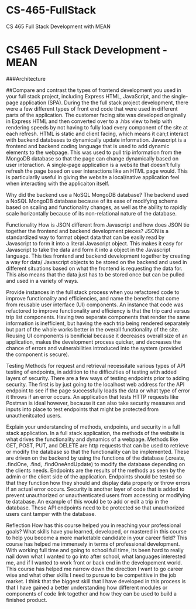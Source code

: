 # CS-465-FullStack

CS 465 Full Stack Development with MEAN

# CS465 Full Stack Development - MEAN

###Architecture

##Compare and contrast the types of frontend development you used in your full stack project, including Express HTML, JavaScript, and the single-page application (SPA). During the the full stack project development, there were a few different types of front end code that were used in different parts of the application. The customer facing site was developed originally in Express HTML and then converted over to a .hbs view to help with rendering speeds by not having to fully load every component of the site at each refresh. HTML is static and client facing, which means it can;t interact with backend databases to dynamically update information. Javascript is a frontend and backend coding language that is used to add dynamic elements to the webpage. This was used to pull trip information from the MongoDB database so that the page can change dynamically based on user interaction. A single-page application is a website that doesn't fully refresh the page based on user interactions like an HTML page would. This is particularlly useful in giving the website a local/native application feel when interacting with the applicaiton itself.

Why did the backend use a NoSQL MongoDB database?
The backend used a NoSQL MongoDB database because of its ease of modifying schema based on scaling and functionality changes, as well as the ability to rapidly scale horizontally because of its non-relational nature of the database.

Functionality
How is JSON different from Javascript and how does JSON tie together the frontend and backend development pieces?
JSON is a standardized way to format object data that can be easily read by Javascript to form it into a literal Javascript object. This makes it easy for Javascript to take the data and form it into a object in the Javascript language. This ties frontend and backend development together by creating a way for data/ Javascript objects to be stored on the backend and used in different situations based on what the frontend is requesting the data for. This also means that the data just has to be stored once but can be pulled and used in a variety of ways.

Provide instances in the full stack process when you refactored code to improve functionality and efficiencies, and name the benefits that come from reusable user interface (UI) components.
An instance that code was refactored to improve functionality and efficiency is that the trip card versus trip list components. Having two seperate components that render the same information is inefficient, but having the each trip being rendered separately but part of the whole works better in the overall functionality of the site. Reusing UI components is benificial because it decreases overall size of an application, makes the development process quicker, and decreases the chance of errors and vulnerabilities introduced into the system (provided the component is secure).

Testing
Methods for request and retrieval necessitate various types of API testing of endpoints, in addition to the difficulties of testing with added layers of security.
There are a few ways of testing endpoints prior to adding security. The first is by just going to the localhost web address for the API endpoint to see if the page successfully loads the data or what type of error it throws if an error occurs. An application that tests HTTP requests like Postman is ideal however, because it can also take security measures and inputs into place to test endpoints that might be protected from unauthenitcated users.

Explain your understanding of methods, endpoints, and security in a full stack application.
In a full stack application, the methods of the website is what drives the functionality and dynamics of a webpage. Methods like GET, POST, PUT, and DELETE are http requests that can be used to retrieve or modify the database so that the functionality can be implemented. These are driven on the backend by using the functions of the database (.create, .findOne, .find, .findOneAndUpdate) to modify the database depending on the clients needs. Endpoints are the results of the methods as seen by the admin or the client side of the application. Endpoints should be tested so that they function how they should and display data properly or throw errors if an actual error occurs. Security is another layer of code that is added to prevent unauthorized or unauthenticated users from accessing or modifying te database. An example of this would be to add or edit a trip in the database. These API endpoints need to be protected so that unauthorized users cant tamper with the database.

Reflection
How has this course helped you in reaching your professional goals? What skills have you learned, developed, or mastered in this course to help you become a more marketable candidate in your career field?
This course has helped me immensely in terms of professional development. With working full time and going to school full time, its been hard to really nail down what I wanted to go into after school, what languages interested me, and if I wanted to work front or back end in the developement world. This course has helped me narrow down the direction I want to go career wise and what other skills I need to pursue to be competitive in the job market. I think that the biggest skill that I have developed in this process is that I have gained a better understanding how different modules or components of code link together and how they can be used to build a finished product.
